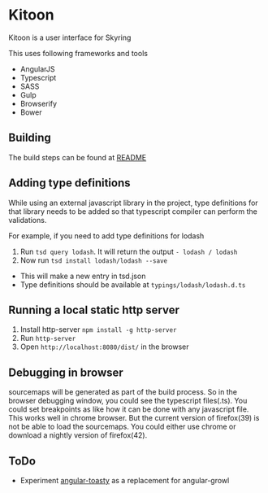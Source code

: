 # Kitoon
Kitoon is a user interface for Skyring

This uses following frameworks and tools
* AngularJS
* Typescript
* SASS
* Gulp
* Browserify
* Bower

## Building
The build steps can be found at [README](./README.md)

## Adding type definitions
While using an external javascript library in the project, type definitions for that library needs to be added so that typescript compiler can perform the validations. 

For example, if you need to add type definitions for lodash

1. Run `tsd query lodash`. It will return the output `- lodash / lodash`
2. Now run `tsd install lodash/lodash --save`
  - This will make a new entry in tsd.json
  - Type definitions should be available at `typings/lodash/lodash.d.ts`

## Running a local static http server
1. Install http-server `npm install -g http-server`
2. Run `http-server`
3. Open `http://localhost:8080/dist/` in the browser

## Debugging in browser
sourcemaps will be generated as part of the build process. So in the browser debugging window, you could see the typescript files(.ts). 
You could set breakpoints as like how it can be done with any javascript file. This works well in chrome browser. But the current version 
of firefox(39) is not be able to load the sourcemaps. You could either use chrome or download a nightly version of firefox(42).

## ToDo
* Experiment [angular-toasty](http://invertase.github.io/angular-toasty/example/) as a replacement for angular-growl
